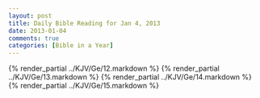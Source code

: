 ```yaml
---
layout: post
title: Daily Bible Reading for Jan 4, 2013
date: 2013-01-04
comments: true
categories: [Bible in a Year]
---
```

{% render_partial ../KJV/Ge/12.markdown %}
{% render_partial ../KJV/Ge/13.markdown %}
{% render_partial ../KJV/Ge/14.markdown %}
{% render_partial ../KJV/Ge/15.markdown %}
